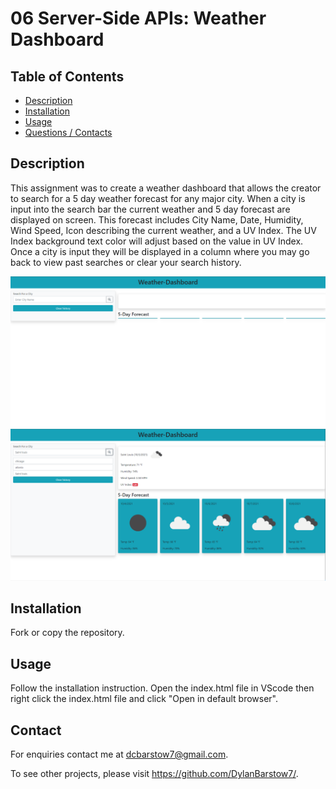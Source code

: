 # 06 Server-Side APIs: Weather Dashboard

## Table of Contents
- [Description](#Description)
- [Installation](#Installation)
- [Usage](#Usage)
- [Questions / Contacts](#Contact)

## Description
This assignment was to create a weather dashboard that allows the creator to search for a 5 day weather forecast for any major city. When a city is input into the search bar the current weather and 5 day forecast are displayed on screen. This forecast includes City Name, Date, Humidity, Wind Speed, Icon describing the current weather, and a UV Index. The UV Index background text color will adjust based on the value in UV Index. Once a city is input they will be displayed in a column where you may go back to view past searches or clear your search history.

![alt text](https://github.com/DylanBarstow7/Weather-Dashboard/blob/master/Assets/img/Weather-dashboard.PNG)
![alt text](https://github.com/DylanBarstow7/Weather-Dashboard/blob/master/Assets/img/Weather-dashboard2.PNG)

## Installation
Fork or copy the repository.

## Usage
Follow the installation instruction.  Open the index.html file in VScode then right click the index.html file and click "Open in default browser".

## Contact
For enquiries contact me at dcbarstow7@gmail.com.

To see other projects, please visit https://github.com/DylanBarstow7/.
